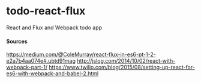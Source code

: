 # todo-react-flux
React and Flux and Webpack todo app


#### Sources
https://medium.com/@ColeMurray/react-flux-in-es6-pt-1-2-e2a7b4aa074e#.ubtd91mag
http://jslog.com/2014/10/02/react-with-webpack-part-1/
https://www.twilio.com/blog/2015/08/setting-up-react-for-es6-with-webpack-and-babel-2.html
